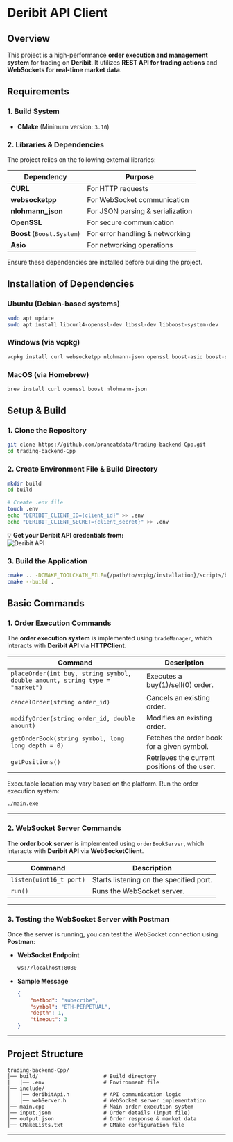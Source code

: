 # **Deribit API Client**  

## **Overview**  
This project is a high-performance **order execution and management system** for trading on **Deribit**. It utilizes **REST API for trading actions** and **WebSockets for real-time market data**.  

## **Requirements**  

### **1. Build System**
- **CMake** (Minimum version: `3.10`)  

### **2. Libraries & Dependencies**
The project relies on the following external libraries:  

| Dependency       | Purpose |
|-----------------|---------|
| **CURL**        | For HTTP requests |
| **websocketpp** | For WebSocket communication |
| **nlohmann_json** | For JSON parsing & serialization |
| **OpenSSL**     | For secure communication |
| **Boost** (`Boost.System`) | For error handling & networking |
| **Asio**        | For networking operations |

Ensure these dependencies are installed before building the project.  

## **Installation of Dependencies**  

### **Ubuntu (Debian-based systems)**  
```sh
sudo apt update
sudo apt install libcurl4-openssl-dev libssl-dev libboost-system-dev
```

### **Windows (via vcpkg)**  
```sh
vcpkg install curl websocketpp nlohmann-json openssl boost-asio boost-system
```

### **MacOS (via Homebrew)**  
```sh
brew install curl openssl boost nlohmann-json
```

## **Setup & Build**  

### **1. Clone the Repository**  
```sh
git clone https://github.com/praneatdata/trading-backend-Cpp.git
cd trading-backend-Cpp
```

### **2. Create Environment File & Build Directory**  
```sh
mkdir build
cd build

# Create .env file
touch .env
echo "DERIBIT_CLIENT_ID={client_id}" >> .env
echo "DERIBIT_CLIENT_SECRET={client_secret}" >> .env
```
💡 **Get your Deribit API credentials from:**  
![Deribit API](https://i.imgur.com/poRb5xD.png)  

### **3. Build the Application**  
```sh
cmake .. -DCMAKE_TOOLCHAIN_FILE={/path/to/vcpkg/installation}/scripts/buildsystems/vcpkg.cmake
cmake --build .
```

## **Basic Commands**  

### **1. Order Execution Commands**  
The **order execution system** is implemented using `tradeManager`, which interacts with **Deribit API** via **HTTPClient**.

| Command | Description |
|---------|------------|
| `placeOrder(int buy, string symbol, double amount, string type = "market")` | Executes a buy(1)/sell(0) order. |
| `cancelOrder(string order_id)` | Cancels an existing order. |
| `modifyOrder(string order_id, double amount)` | Modifies an existing order. |
| `getOrderBook(string symbol, long long depth = 0)` | Fetches the order book for a given symbol. |
| `getPositions()` | Retrieves the current positions of the user. |

Executable location may vary based on the platform.
Run the order execution system:  
```sh
./main.exe
```
---

### **2. WebSocket Server Commands**  
The **order book server** is implemented using `orderBookServer`, which interacts with **Deribit API** via **WebSocketClient**.

| Command | Description |
|---------|------------|
| `listen(uint16_t port)` | Starts listening on the specified port. |
| `run()` | Runs the WebSocket server. |

---

### **3. Testing the WebSocket Server with Postman**  
Once the server is running, you can test the WebSocket connection using **Postman**:

- **WebSocket Endpoint**  
  ```sh
  ws://localhost:8080
  ```
- **Sample Message**  
  ```json
  {
      "method": "subscribe",
      "symbol": "ETH-PERPETUAL",
      "depth": 1,
      "timeout": 3
  }
  ```

---

## **Project Structure**  

```
trading-backend-Cpp/
│── build/                     # Build directory
|   |── .env                   # Environment file
│── include/
│   │── deribitApi.h           # API communication logic
│   │── webServer.h            # WebSocket server implementation
│── main.cpp                   # Main order execution system
│── input.json                 # Order details (input file)
│── output.json                # Order response & market data
│── CMakeLists.txt             # CMake configuration file
```

---
